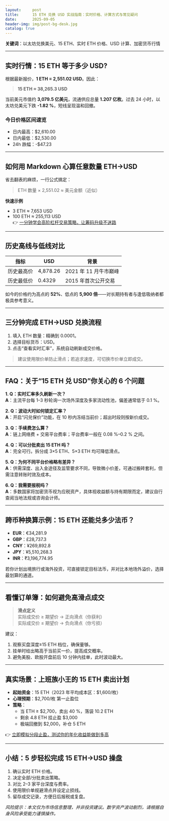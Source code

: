 ```yaml
---
layout:     post
title:      15 ETH 兑换 USD 实战指南：实时价格、计算方式与常见疑问
date:       2025-09-05
header-img: img/post-bg-desk.jpg
catalog: true
---
```


**关键词**：以太坊兑换美元、15 ETH、实时 ETH 价格、USD 计算、加密货币行情

---

## 实时行情：15 ETH 等于多少 USD?

根据最新报价，**1 ETH = 2,551.02 USD**。因此：

> **15 ETH ≈ 38,265.3 USD**

当前美元市值约 **3,079.5 亿美元**，流通供应总量 **1.207 亿枚**。过去 24 小时，以太坊兑美元下跌 **-1.82 %**，短线呈现温和回撤。

### 今日价格区间速览

- 日内最高：$2,610.00  
- 日内最低：$2,530.00  
- 24h 跌幅：-$47.23  

---

## 如何用 Markdown 心算任意数量 ETH→USD

省去翻表的麻烦，一行公式搞定：

> ETH 数量 × 2,551.02 ≈ 美元金额（近似）

**快速示例**  
- 3 ETH ≈ 7,653 USD  
- 100 ETH ≈ 255,113 USD  
👉 [一分钟学会高阶杠杆交易策略，让筹码升级不迷路](https://okxdog.com/)

---

## 历史高线与低线对比

| 指标 | USD | 背景 |
|---|---|---|
| 历史最高价 | 4,878.26 | 2021 年 11 月牛市巅峰 |
| 历史最低价 | 0.4329 | 2015 年首次公开交易 |

如今的价格约为高点的 **52%**、低点的 **5,900 倍**——对长期持有者与逢低吸纳者都极具参考意义。

---

## 三分钟完成 ETH→USD 兑换流程

1. 填入 ETH 数量：精确到 0.0001。  
2. 选择目标货币：USD。  
3. 点击“查看实时汇率”，系统自动刷新成交价格。

> 建议使用限价单防止滑点；若追求速度，可切换市价单立即成交。

---

## FAQ：关于“15 ETH 兑 USD”你关心的 6 个问题

**1. Q：实时汇率多久刷新一次？**  
**A**：主流平台每 1–3 秒轮询一次场外深度及多家流动性池，偏差通常低于 0.1 %。

**2. Q：波动大时如何锁定汇率？**  
**A**：开启“闪兑保价”功能，在 10 秒内冻结当前价；超出时段则按新价成交。

**3. Q：手续费怎么算？**  
**A**：链上网络费 + 交易平台费率；平台费率一般在 0.08 %–0.2 % 之间。

**4. Q：可以分批卖出 15 ETH 吗？**  
**A**：完全可行。拆分成 3×5 ETH、5×3 ETH 均可降低滑点。

**5. Q：为何不同平台价格略有差异？**  
**A**：供需深度、出入金途径及监管要求不同，导致微小价差，可通过搬砖套利，但需注意转账时效及成本。

**6. Q：我需要报税吗？**  
**A**：多数国家将加密货币视为应税资产，具体视收益额与持有期限而定，建议自行查阅当地法规或咨询会计师。

---

## 跨币种换算示例：15 ETH 还能兑多少法币？

- **EUR**：€34,281.9  
- **GBP**：£28,737.3  
- **CNY**：¥269,892.8  
- **JPY**：¥5,510,268.3  
- **INR**：₹3,196,774.95  

若你计划出境旅行或海外投资，可直接锁定目标法币，并对比本地场外溢价，选择最划算的通道。

---

## 看懂订单簿：如何避免高滑点成交

> **滑点定义**  
实际成交价 ≥ 期望价 → 正向滑点（你获利）  
实际成交价 ≤ 期望价 → 负向滑点（你亏损）

建议：  
1. 观察买盘深度≥15 ETH 档位，确保量够。  
2. 挂单时给出略高于当前买一价，提高成交概率。  
3. 避免美股、欧股开盘前后 10 分钟内挂单，此时波动最大。

---

## 真实场景：上班族小王的 15 ETH 卖出计划

- **起始资金**：15 ETH（2023 年平均成本区：$1,600/枚）  
- **心理预期**：$2,700/枚 第一止盈位  
- **策略**：  
  - 当 ETH ≥ $2,700，卖出 40 %，落袋 10.2 ETH  
  - 剩余 4.8 ETH 挂止盈 $3,000  
  - 极端回撤到 $2,000，补仓 5 ETH  

👉 [立即模拟分段止盈，测试你的年化收益能做到多高](https://okxdog.com/)

---

## 小结：5 步轻松完成 15 ETH→USD 操盘

1. 确认实时 ETH 价格。  
2. 决定全部/分批卖出策略。  
3. 对比 2–3 家平台深度与费率。  
4. 使用限价单规避滑点并设定止损线。  
5. 留存成交记录，方便日后报税或复盘。

*风险提示：本文仅为市场信息整理，并非投资建议。数字资产波动剧烈，请根据自身风险承受能力谨慎操作。*